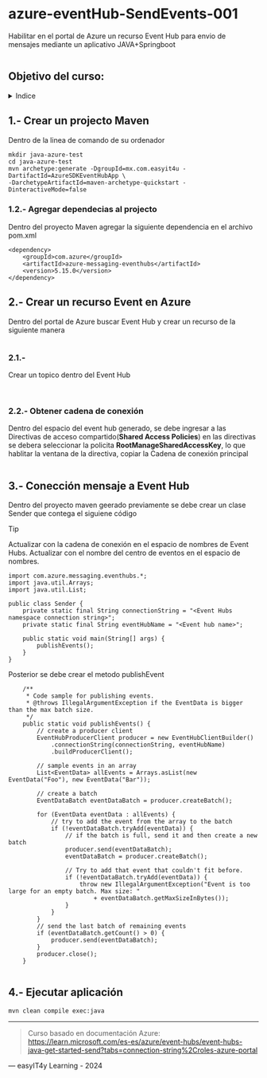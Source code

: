 # azure-eventHub-SendEvents-001
Habilitar en el portal de Azure un recurso Event Hub para envio de mensajes mediante un aplicativo JAVA+Springboot


<picture>
 <source media="(prefers-color-scheme: dark)" srcset="YOUR-DARKMODE-IMAGE">
 <source media="(prefers-color-scheme: light)" srcset="YOUR-LIGHTMODE-IMAGE">
 <img alt="" src="https://user-images.githubusercontent.com/25423296/163456779-a8556205-d0a5-45e2-ac17-42d089e3c3f8.png">
</picture>

## Objetivo del curso:
<details>
<summary>Indice</summary>

| # | Tema |
|-----:|-----------|
|     1| Crear un projecto Maven|
|     2| Crear un recurso Event en Azure |
|     3| Conección mensaje a Event Hub  |
|     4| Ejecutar aplicación |


</details>

## 1.- Crear un projecto Maven

Dentro de la linea de comando de su ordenador 
```
mkdir java-azure-test
cd java-azure-test
mvn archetype:generate -DgroupId=mx.com.easyit4u -DartifactId=AzureSDKEventHubApp \
-DarchetypeArtifactId=maven-archetype-quickstart -DinteractiveMode=false

```

### 1.2.- Agregar dependecias al projecto

Dentro del proyecto Maven agregar la siguiente dependencia en el archivo pom.xml

```
<dependency>
	<groupId>com.azure</groupId>
	<artifactId>azure-messaging-eventhubs</artifactId>
	<version>5.15.0</version>
</dependency>
```

## 2.- Crear un recurso Event en Azure

Dentro del portal de Azure buscar Event Hub y crear un recurso de la siguiente manera

 <img alt="" src="https://github.com/easyIT4u/azure-eventHub-SendEvents-001/blob/main/img/azure-eventhub-send-001.png">

### 2.1.-
Crear un topico dentro del Event Hub

<img alt="" src="https://github.com/easyIT4u/azure-eventHub-SendEvents-001/blob/main/img/azure-eventhub-send-002.png">

<img alt="" src="https://github.com/easyIT4u/azure-eventHub-SendEvents-001/blob/main/img/azure-eventhub-send-003.png">

### 2.2.- Obtener cadena de conexión 
Dentro del espacio del event hub generado, se debe ingresar a las Directivas de acceso compartido(**Shared Access Policies**) en las directivas se debera seleccionar la policita **RootManageSharedAccessKey**, lo que hablitar la ventana de la directiva, copiar la Cadena de conexión principal


 <img alt="" src="https://github.com/easyIT4u/azure-eventHub-SendEvents-001/blob/main/img/azure-eventhub-send-004.png">


## 3.- Conección mensaje a Event Hub 

Dentro del proyecto maven geerado previamente se debe crear un clase Sender que contega el siguiene código
> [!TIP]
> Actualizar <Event Hubs namespace connection string> con la cadena de conexión en el espacio de nombres de Event Hubs.
> Actualizar <Event hub name> con el nombre del centro de eventos en el espacio de nombres.

```
import com.azure.messaging.eventhubs.*;
import java.util.Arrays;
import java.util.List;

public class Sender {
    private static final String connectionString = "<Event Hubs namespace connection string>";
    private static final String eventHubName = "<Event hub name>";

    public static void main(String[] args) {
        publishEvents();
    }
}
```
Posterior se debe crear el metodo publishEvent

```
    /**
     * Code sample for publishing events.
     * @throws IllegalArgumentException if the EventData is bigger than the max batch size.
     */
    public static void publishEvents() {
        // create a producer client
        EventHubProducerClient producer = new EventHubClientBuilder()
            .connectionString(connectionString, eventHubName)
            .buildProducerClient();

        // sample events in an array
        List<EventData> allEvents = Arrays.asList(new EventData("Foo"), new EventData("Bar"));

        // create a batch
        EventDataBatch eventDataBatch = producer.createBatch();

        for (EventData eventData : allEvents) {
            // try to add the event from the array to the batch
            if (!eventDataBatch.tryAdd(eventData)) {
                // if the batch is full, send it and then create a new batch
                producer.send(eventDataBatch);
                eventDataBatch = producer.createBatch();

                // Try to add that event that couldn't fit before.
                if (!eventDataBatch.tryAdd(eventData)) {
                    throw new IllegalArgumentException("Event is too large for an empty batch. Max size: "
                        + eventDataBatch.getMaxSizeInBytes());
                }
            }
        }
        // send the last batch of remaining events
        if (eventDataBatch.getCount() > 0) {
            producer.send(eventDataBatch);
        }
        producer.close();
    }
    
```
## 4.- Ejecutar aplicación

```
mvn clean compile exec:java
```
---
> Curso basado en documentación Azure:
> https://learn.microsoft.com/es-es/azure/event-hubs/event-hubs-java-get-started-send?tabs=connection-string%2Croles-azure-portal

— easyIT4y Learning - 2024

